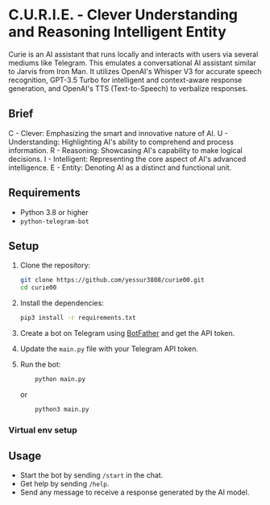 # C.U.R.I.E. - Clever Understanding and Reasoning Intelligent Entity

Curie is an AI assistant that runs locally and interacts with users via several mediums like Telegram. 
This emulates a conversational AI assistant similar to Jarvis from Iron Man. It utilizes OpenAI's Whisper V3 for accurate speech recognition, GPT-3.5 Turbo for intelligent and context-aware response generation, and OpenAI's TTS (Text-to-Speech) to verbalize responses.


## Brief

C - Clever: Emphasizing the smart and innovative nature of AI.
U - Understanding: Highlighting AI's ability to comprehend and process information.
R - Reasoning: Showcasing AI's capability to make logical decisions.
I - Intelligent: Representing the core aspect of AI's advanced intelligence.
E - Entity: Denoting AI as a distinct and functional unit.


## Requirements

- Python 3.8 or higher
- `python-telegram-bot`



## Setup

1. Clone the repository:
    ```sh
    git clone https://github.com/yessur3808/curie00.git
    cd curie00
    ```

2. Install the dependencies:
    ```sh
    pip3 install -r requirements.txt
    ```

3. Create a bot on Telegram using [BotFather](https://core.telegram.org/bots#botfather) and get the API token.

4. Update the `main.py` file with your Telegram API token.

5. Run the bot:
    ```sh
        python main.py
    ```

    or

    ```sh
        python3 main.py
    ```

### Virtual env setup


<!-- export $(cat .env) -->




## Usage

- Start the bot by sending `/start` in the chat.
- Get help by sending `/help`.
- Send any message to receive a response generated by the AI model.